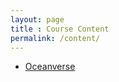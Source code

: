```yaml
---
layout: page
title : Course Content
permalink: /content/
---
```


- [Oceanverse](/aicamp/matrixmystics/)
